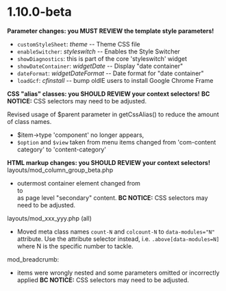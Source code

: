 
1.10.0-beta
=============
**Parameter changes: you MUST REVIEW the template style parameters!**

* `customStyleSheet`:  *theme* -- Theme CSS file
* `enableSwitcher`:  *styleswitch* -- Enables the Style Switcher
* `showDiagnostics`:  this is part of the core 'styleswitch' widget
* `showDateContainer`:  *widgetDate* -- Display "date container"
* `dateFormat`:  *widgetDateFormat* -- Date format for "date container"
* `loadGcf`:  *cfinstall* -- bump oldIE users to install Google Chrome Frame

**CSS "alias" classes: you SHOULD REVIEW your context selectors!**
	**BC NOTICE:** CSS selectors may need to be adjusted.

Revised usage of $parent parameter in getCssAlias() to reduce the amount of class names.

* $item->type 'component' no longer appears,
* `$option` and `$view`  taken from menu items changed from 'com-content category' to
	'content-category'


**HTML markup changes: you SHOULD REVIEW your context selectors!**
layouts/mod_column_group_beta.php

* outermost container element changed from <div> to <aside> as  page level "secondary" content.
	**BC NOTICE:** CSS selectors may need to be adjusted.

layouts/mod_xxx_yyy.php (all)

* Moved meta class names `count-N` and `colcount-N` to `data-modules="N"` attribute.
	Use the attribute selector instead, i.e. `.above[data-modules=N]` where N is the specific number to tackle.

mod_breadcrumb:

* items were wrongly nested and some parameters omitted or incorrectly applied
	**BC NOTICE:** CSS selectors may need to be adjusted.

